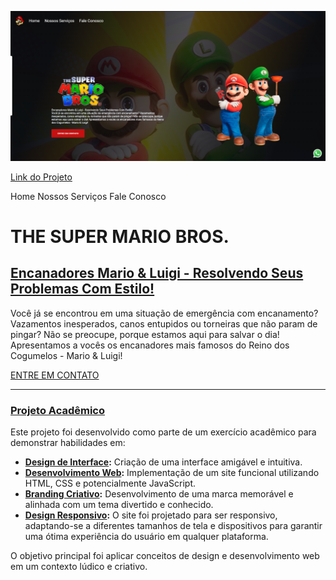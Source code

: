 ![site_mario.jpg](https://github.com/FernandoJesuss/Projeto_Mario/blob/main/img/site_mario.png)

[Link do Projeto](link-para-contato)

Home Nossos Serviços Fale Conosco

# THE SUPER MARIO BROS.

## [Encanadores Mario & Luigi - Resolvendo Seus Problemas Com Estilo!](pplx://action/followup)

Você já se encontrou em uma situação de emergência com encanamento? Vazamentos inesperados, canos entupidos ou torneiras que não param de pingar? Não se preocupe, porque estamos aqui para salvar o dia! Apresentamos a vocês os encanadores mais famosos do Reino dos Cogumelos - Mario & Luigi!

[ENTRE EM CONTATO](link-para-contato)

---

### [Projeto Acadêmico](pplx://action/followup)

Este projeto foi desenvolvido como parte de um exercício acadêmico para demonstrar habilidades em:

- **[Design de Interface](pplx://action/followup):** Criação de uma interface amigável e intuitiva.
- **[Desenvolvimento Web](pplx://action/followup):** Implementação de um site funcional utilizando HTML, CSS e potencialmente JavaScript.
- **[Branding Criativo](pplx://action/followup):** Desenvolvimento de uma marca memorável e alinhada com um tema divertido e conhecido.
- **[Design Responsivo](pplx://action/followup):** O site foi projetado para ser responsivo, adaptando-se a diferentes tamanhos de tela e dispositivos para garantir uma ótima experiência do usuário em qualquer plataforma.

O objetivo principal foi aplicar conceitos de design e desenvolvimento web em um contexto lúdico e criativo.
